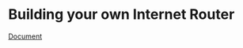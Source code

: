 # Building your own Internet Router

[Document](https://www.cs.princeton.edu/courses/archive/spr07/cos461/router-assignment/sr_unthreaded.html)
